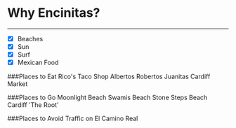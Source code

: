 # Why Encinitas?
---

- [x] Beaches
- [x] Sun
- [x] Surf
- [x] Mexican Food

###Places to Eat
Rico's Taco Shop
Albertos
Robertos
Juanitas
Cardiff Market

###Places to Go
Moonlight Beach
Swamis Beach
Stone Steps Beach
Cardiff
'The Root'

###Places to Avoid
Traffic on El Camino Real

